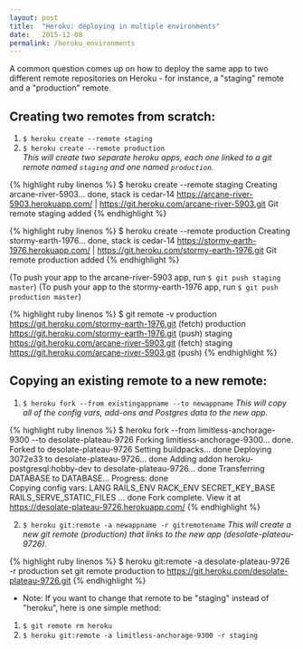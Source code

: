 ```yaml
---
layout: post
title:  "Heroku: deploying in multiple environments"
date:   2015-12-08
permalink: /heroku_environments
---
```


A common question comes up on how to deploy the same app to two different remote repositories on Heroku - for instance, a "staging" remote and a "production" remote.

**Creating two remotes from scratch:**
---

1. `$ heroku create --remote staging`
2. `$ heroku create --remote production`<br>
*This will create two separate heroku apps, each one linked to a git remote named `staging` and one named `production`.*

{% highlight ruby linenos %}
$ heroku create --remote staging
  Creating arcane-river-5903... done, stack is cedar-14
  https://arcane-river-5903.herokuapp.com/ | https://git.heroku.com/arcane-river-5903.git
  Git remote staging added
{% endhighlight %}

{% highlight ruby linenos %}
$ heroku create --remote production
  Creating stormy-earth-1976... done, stack is cedar-14
  https://stormy-earth-1976.herokuapp.com/ | https://git.heroku.com/stormy-earth-1976.git
  Git remote production added
{% endhighlight %}

(To push your app to the arcane-river-5903 app, run `$ git push staging master`)
(To push your app to the stormy-earth-1976 app, run `$ git push production master`)

{% highlight ruby linenos %}
$ git remote -v
  production  https://git.heroku.com/stormy-earth-1976.git (fetch)
  production  https://git.heroku.com/stormy-earth-1976.git (push)
  staging https://git.heroku.com/arcane-river-5903.git (fetch)
  staging https://git.heroku.com/arcane-river-5903.git (push)
{% endhighlight %}

**Copying an existing remote to a new remote:**
---

1. `$ heroku fork --from existingappname --to newappname`
*This will copy all of the config vars, add-ons and Postgres data to the new app.*

{% highlight ruby linenos %}
$ heroku fork --from limitless-anchorage-9300 --to desolate-plateau-9726
  Forking limitless-anchorage-9300... done. Forked to desolate-plateau-9726
  Setting buildpacks... done
  Deploying 3072e33 to desolate-plateau-9726... done
  Adding addon heroku-postgresql:hobby-dev to desolate-plateau-9726... done
  Transferring DATABASE to DATABASE...
  Progress: done                      
  Copying config vars:
    LANG
    RAILS_ENV
    RACK_ENV
    SECRET_KEY_BASE
    RAILS_SERVE_STATIC_FILES
    ... done
  Fork complete. View it at https://desolate-plateau-9726.herokuapp.com/
{% endhighlight %}

2. `$ heroku git:remote -a newappname -r gitremotename`
*This will create a new git remote (production) that links to the new app (desolate-plateau-9726).*

{% highlight ruby linenos %}
$ heroku git:remote -a desolate-plateau-9726 -r production
  set git remote production to https://git.heroku.com/desolate-plateau-9726.git
{% endhighlight %}

* Note: If you want to change that remote to be "staging" instead of "heroku", here is one simple method:
<ol>
  <li><code>$ git remote rm heroku</code></li>
  <li><code>$ heroku git:remote -a limitless-anchorage-9300 -r staging</code></li>
</ol>